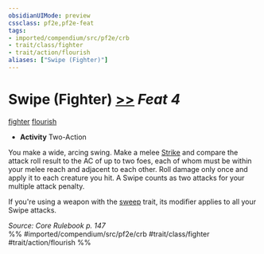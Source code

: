 ```yaml
---
obsidianUIMode: preview
cssclass: pf2e,pf2e-feat
tags:
- imported/compendium/src/pf2e/crb
- trait/class/fighter
- trait/action/flourish
aliases: ["Swipe (Fighter)"]
---
```

# Swipe (Fighter)  [>>](chapter-9-playing-the-game.md#Actions "Two-Action") *Feat 4*  
[fighter](rules/traits/fighter.md)  [flourish](flourish.md)  

- **Activity** Two-Action

You make a wide, arcing swing. Make a melee [Strike](strike.md) and compare the attack roll result to the AC of up to two foes, each of whom must be within your melee reach and adjacent to each other. Roll damage only once and apply it to each creature you hit. A Swipe counts as two attacks for your multiple attack penalty.

If you're using a weapon with the [sweep](sweep.md) trait, its modifier applies to all your Swipe attacks.

*Source: Core Rulebook p. 147*  
%% #imported/compendium/src/pf2e/crb #trait/class/fighter #trait/action/flourish %%